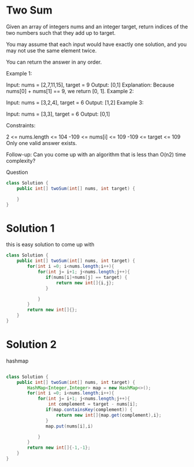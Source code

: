 # Two Sum

Given an array of integers nums and an integer target, return indices of the two numbers such that they add up to target.

You may assume that each input would have exactly one solution, and you may not use the same element twice.

You can return the answer in any order.

Example 1:

Input: nums = [2,7,11,15], target = 9
Output: [0,1]
Explanation: Because nums[0] + nums[1] == 9, we return [0, 1].
Example 2:

Input: nums = [3,2,4], target = 6
Output: [1,2]
Example 3:

Input: nums = [3,3], target = 6
Output: [0,1]

Constraints:

2 <= nums.length <= 104
-109 <= nums[i] <= 109
-109 <= target <= 109
Only one valid answer exists.

Follow-up: Can you come up with an algorithm that is less than O(n2) time complexity?

Question

```java
class Solution {
    public int[] twoSum(int[] nums, int target) {

    }
}
```

# Solution 1

this is easy solution to come up with

```java
class Solution {
    public int[] twoSum(int[] nums, int target) {
        for(int i =0; i<nums.length;i++){
            for(int j= i+1; j<nums.length;j++){
               if(nums[i]+nums[j] == target) {
                   return new int[]{i,j};
               }

            }
        }
        return new int[]{};
    }
}
```

# Solution 2

hashmap

```java

class Solution {
    public int[] twoSum(int[] nums, int target) {
        HashMap<Integer,Integer> map = new HashMap<>();
        for(int i =0; i<nums.length;i++){
            for(int j= i+1; j<nums.length;j++){
                int complement = target - nums[i];
               if(map.containsKey(complement)) {
                   return new int[]{map.get(complement),i};
               }
               map.put(nums[i],i)

            }
        }
        return new int[]{-1,-1};
    }
}

```
